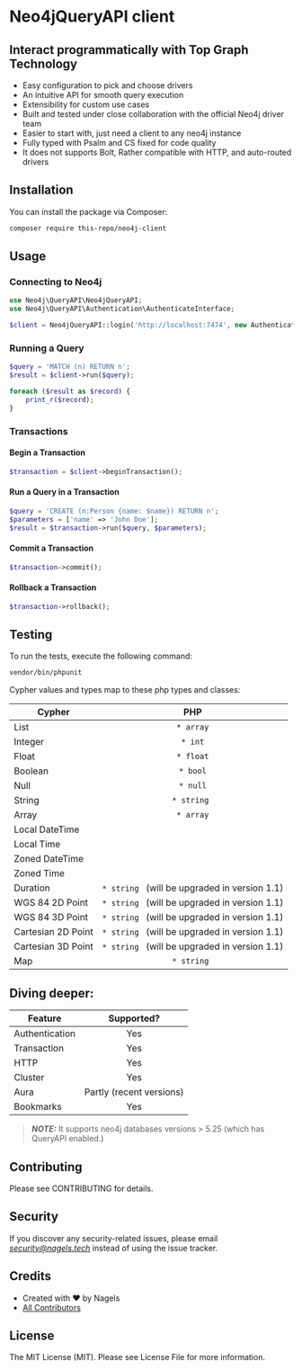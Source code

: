 # Neo4jQueryAPI client

## Interact programmatically with Top Graph Technology

- Easy configuration to pick and choose drivers
- An intuitive API for smooth query execution
- Extensibility for custom use cases
- Built and tested under close collaboration with the official Neo4j driver team
- Easier to start with, just need a client to any neo4j instance
- Fully typed with Psalm and CS fixed for code quality
- It does not supports Bolt, Rather compatible with HTTP, and auto-routed drivers



## Installation

You can install the package via Composer:

```sh
composer require this-repo/neo4j-client
```

## Usage

### Connecting to Neo4j


```php
use Neo4j\QueryAPI\Neo4jQueryAPI;
use Neo4j\QueryAPI\Authentication\AuthenticateInterface;

$client = Neo4jQueryAPI::login('http://localhost:7474', new AuthenticateInterface('username', 'password'));
```

### Running a Query

```php
$query = 'MATCH (n) RETURN n';
$result = $client->run($query);

foreach ($result as $record) {
    print_r($record);
}
```

### Transactions

#### Begin a Transaction

```php
$transaction = $client->beginTransaction();
```

#### Run a Query in a Transaction

```php
$query = 'CREATE (n:Person {name: $name}) RETURN n';
$parameters = ['name' => 'John Doe'];
$result = $transaction->run($query, $parameters);
```

#### Commit a Transaction

```php
$transaction->commit();
```

#### Rollback a Transaction

```php
$transaction->rollback();
```

## Testing

To run the tests, execute the following command:

```sh
vendor/bin/phpunit
```

Cypher values and types map to these php types and classes:

| Cypher             |                         PHP                         |
|--------------------|:---------------------------------------------------:|
| List               |                    ```* array```                    |
| Integer            |                    ``` * int ```                    |
| Float              |                   ``` * float ```                   |
| Boolean            |                   ``` * bool ```                    |
| Null               |                   ``` * null ```                    |
| String             |                  ``` * string  ```                  |
| Array              |                    ```* array```                    |
| Local DateTime     |                                                     |
| Local Time         |                                                     |
| Zoned DateTime     |                                                     |
| Zoned Time         |                                                     |
| Duration           | ``` * string  ``` (will be upgraded in version 1.1) |
| WGS 84 2D Point    | ``` * string  ``` (will be upgraded in version 1.1) |
| WGS 84 3D Point    | ``` * string  ``` (will be upgraded in version 1.1) |
| Cartesian 2D Point | ``` * string  ``` (will be upgraded in version 1.1) |
| Cartesian 3D Point | ``` * string  ``` (will be upgraded in version 1.1) |
| Map                |                  ``` * string  ```                  |

## Diving deeper:

| Feature   |      Supported?    | 
|----------|:-------------:|
| Authentication |  Yes |
| Transaction |    Yes   |
| HTTP | Yes |
| Cluster |  Yes |
| Aura |    Partly (recent versions) | 
| Bookmarks | Yes |

> **_NOTE:_**  It supports neo4j databases versions > 5.25 (which has QueryAPI enabled.)



## Contributing

Please see CONTRIBUTING for details.

## Security

If you discover any security-related issues, please email *security@nagels.tech* instead of using the issue tracker.

## Credits

- Created with ❤️ by Nagels
- [All Contributors](https://github.com/your-repo/neo4j-client/graphs/contributors)

## License

The MIT License (MIT). Please see License File for more information.